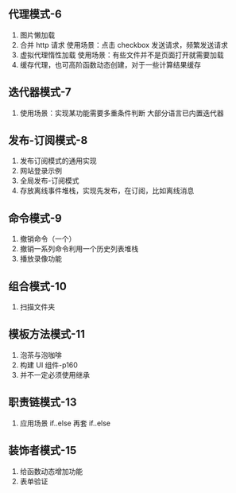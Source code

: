## 代理模式-6

1. 图片懒加载
2. 合并 http 请求
   使用场景：点击 checkbox 发送请求，频繁发送请求
3. 虚拟代理惰性加载
   使用场景：有些文件并不是页面打开就需要加载
4. 缓存代理，也可高阶函数动态创建，对于一些计算结果缓存

## 迭代器模式-7

1. 使用场景：实现某功能需要多重条件判断 大部分语言已内置迭代器

## 发布-订阅模式-8

1. 发布订阅模式的通用实现
2. 网站登录示例
3. 全局发布-订阅模式
4. 存放离线事件堆栈，实现先发布，在订阅，比如离线消息

## 命令模式-9

1. 撤销命令（一个）
2. 撤销一系列命令利用一个历史列表堆栈
3. 播放录像功能

## 组合模式-10

1. 扫描文件夹

## 模板方法模式-11

1. 泡茶与泡咖啡
2. 构建 UI 组件-p160
3. 并不一定必须使用继承

## 职责链模式-13

1. 应用场景 if..else 再套 if..else

## 装饰者模式-15

1. 给函数动态增加功能
2. 表单验证
